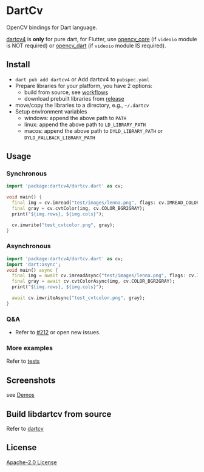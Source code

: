 # DartCv

OpenCV bindings for Dart language.

[dartcv4](https://pub.dev/packages/dartcv4) is **only** for pure dart, for Flutter,
use [opencv_core](https://pub.dev/packages/opencv_core) (if `videoio` module is NOT required)
or [opencv_dart](https://pub.dev/packages/opencv_dart) (if `videoio` module IS required).

## Install

- `dart pub add dartcv4` or Add dartcv4 to `pubspec.yaml`
- Prepare libraries for your platform, you have 2 options:
  - build from source, see [workflows](https://github.com/rainyl/dartcv/tree/main/.github/workflows)
  - download prebuilt libraries from [release](https://github.com/rainyl/dartcv/releases)
- move/copy the libraries to a directory, e.g., `~/.dartcv`
- Setup environment variables
  - windows: append the above path to `PATH`
  - linux: append the above path to `LD_LIBRARY_PATH`
  - macos: append the above path to `DYLD_LIBRARY_PATH` or `DYLD_FALLBACK_LIBRARY_PATH`

## Usage

### Synchronous

```dart
import 'package:dartcv4/dartcv.dart' as cv;

void main() {
  final img = cv.imread("test/images/lenna.png", flags: cv.IMREAD_COLOR);
  final gray = cv.cvtColor(img, cv.COLOR_BGR2GRAY);
  print("${img.rows}, ${img.cols}");

  cv.imwrite("test_cvtcolor.png", gray);
}
```

### Asynchronous

```dart
import 'package:dartcv4/dartcv.dart' as cv;
import 'dart:async';
void main() async {
  final img = await cv.imreadAsync("test/images/lenna.png", flags: cv.IMREAD_COLOR);
  final gray = await cv.cvtColorAsync(img, cv.COLOR_BGR2GRAY);
  print("${img.rows}, ${img.cols}");

  await cv.imwriteAsync("test_cvtcolor.png", gray);
}
```

### Q&A

- Refer to [#212](https://github.com/rainyl/opencv_dart/issues/212) or open new issues.

### More examples

Refer to [tests](https://github.com/rainyl/opencv_dart/tree/main/packages/dartcv/test)

## Screenshots

see [Demos](https://github.com/rainyl/opencv_dart?tab=readme-ov-file#Demos)

## Build libdartcv from source

Refer to [dartcv](https://github.com/rainyl/dartcv/blob/main/README.md)

## License

[Apache-2.0 License](LICENSE)
